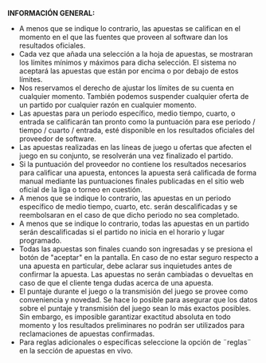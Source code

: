 **INFORMACIÓN GENERAL:**

- A menos que se indique lo contrario, las apuestas se califican en el momento en el que las fuentes que proveen al software dan los resultados oficiales.
- Cada vez que añada una selección a la hoja de apuestas, se mostraran los límites mínimos y máximos para dicha selección. El sistema no aceptará las apuestas que están por encima o por debajo de estos límites.
- Nos reservamos el derecho de ajustar los límites de su cuenta en cualquier momento. También podemos suspender cualquier oferta de un partido por cualquier razón en cualquier momento.
- Las apuestas para un periodo específico, medio tiempo, cuarto, o entrada se calificarán tan pronto como la puntuación para ese periodo / tiempo / cuarto / entrada, esté disponible en los resultados oficiales del proveedor de software.
- Las apuestas realizadas en las líneas de juego u ofertas que afecten el juego en su conjunto, se resolverán una vez finalizado el partido.
- Si la puntuación del proveedor no contiene los resultados necesarios para calificar una apuesta, entonces la apuesta será calificada de forma manual mediante las puntuaciones finales publicadas en el sitio web oficial de la liga o torneo en cuestión.
- A menos que se indique lo contrario, las apuestas en un periodo específico de medio tiempo, cuarto, etc. serán descalificadas y se reembolsaran en el caso de que dicho periodo no sea completado.
- A menos que se indique lo contrario, todas las apuestas en un partido serán descalificadas si el partido no inicia en el horario y lugar programado.
- Todas las apuestas son finales cuando son ingresadas y se presiona el botón de "aceptar" en la pantalla. En caso de no estar seguro respecto a una apuesta en particular, debe aclarar sus inquietudes antes de confirmar la apuesta. Las apuestas no serán cambiadas o devueltas en caso de que el cliente tenga dudas acerca de una apuesta.
- El puntaje durante el juego o la transmisión del juego se provee como conveniencia y novedad. Se hace lo posible para asegurar que los datos sobre el puntaje y transmisión del juego sean lo más exactos posibles. Sin embargo, es imposible garantizar exactitud absoluta en todo momento y los resultados preliminares no podrán ser utilizados para reclamaciones de apuestas confirmadas.
- Para reglas adicionales o específicas seleccione la opción de ¨reglas¨ en la sección de apuestas en vivo.
